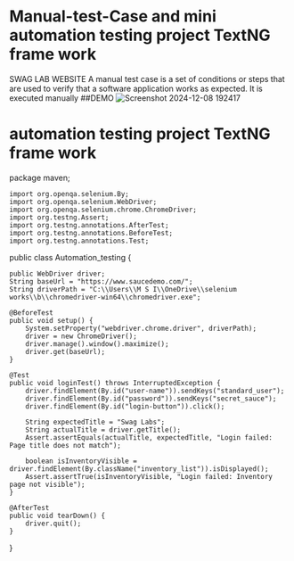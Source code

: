 # Manual-test-Case and mini automation testing project TextNG frame work

SWAG LAB WEBSITE 
A manual test case is a set of conditions or steps that are used to verify that a software application works as expected. It is executed manually
##DEMO
![Screenshot 2024-12-08 192417](https://github.com/user-attachments/assets/c7e7c71f-45d4-4719-94b7-b565e9058891)
# automation testing project TextNG frame work

package maven;

    import org.openqa.selenium.By;
    import org.openqa.selenium.WebDriver;
    import org.openqa.selenium.chrome.ChromeDriver;
    import org.testng.Assert;
    import org.testng.annotations.AfterTest;
    import org.testng.annotations.BeforeTest;
    import org.testng.annotations.Test;


public class Automation_testing {

    public WebDriver driver;
    String baseUrl = "https://www.saucedemo.com/";
    String driverPath = "C:\\Users\\M S I\\OneDrive\\selenium works\\b\\chromedriver-win64\\chromedriver.exe";

    @BeforeTest
    public void setup() {
        System.setProperty("webdriver.chrome.driver", driverPath);
        driver = new ChromeDriver();
        driver.manage().window().maximize();
        driver.get(baseUrl);
    }

    @Test
    public void loginTest() throws InterruptedException {
        driver.findElement(By.id("user-name")).sendKeys("standard_user");
        driver.findElement(By.id("password")).sendKeys("secret_sauce");
        driver.findElement(By.id("login-button")).click();

        String expectedTitle = "Swag Labs";
        String actualTitle = driver.getTitle();
        Assert.assertEquals(actualTitle, expectedTitle, "Login failed: Page title does not match");

        boolean isInventoryVisible = driver.findElement(By.className("inventory_list")).isDisplayed();
        Assert.assertTrue(isInventoryVisible, "Login failed: Inventory page not visible");
    }

    @AfterTest
    public void tearDown() {
        driver.quit();
    }
}
